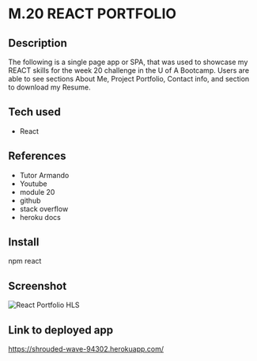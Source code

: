 # M.20 REACT PORTFOLIO

## Description
The following is a single page app or SPA, that was used to showcase my REACT skills for the week 20 challenge in the U of A Bootcamp. Users are able to see sections About Me, Project Portfolio, Contact info, and section to download my Resume.

## Tech used 
- React

## References
- Tutor Armando 
- Youtube
- module 20 
- github
- stack overflow
- heroku docs


## Install
npm react

## Screenshot
![React Portfolio HLS](https://user-images.githubusercontent.com/87105978/148472759-88694b72-e4d9-4b6f-9945-c9ffddd13199.png)

## Link to deployed app
https://shrouded-wave-94302.herokuapp.com/